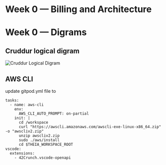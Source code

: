 # Week 0 — Billing and Architecture




#  Week 0 — Digrams 

## Cruddur logical digram 
![Cruddur Logical Digram](https://github.com/user-attachments/assets/8fbf1661-b800-49d6-86bd-b63b2f7c3d75)

## AWS CLI 

update gitpod.yml file to 
```
tasks:
  - name: aws-cli
    env:
      AWS_CLI_AUTO_PROMPT: on-partial
    init: |
      cd /workspace
      curl "https://awscli.amazonaws.com/awscli-exe-linux-x86_64.zip" -o "awscliv2.zip"
      unzip awscliv2.zip
      sudo ./aws/install
      cd $THEIA_WORKSPACE_ROOT
vscode:
  extensions:
    - 42Crunch.vscode-openapi

```
